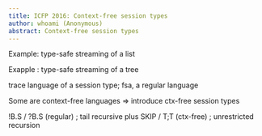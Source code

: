 ```yaml
---
title: ICFP 2016: Context-free session types
author: whoami (Anonymous)
abstract: Context-free session types
---
```


Example: type-safe streaming of a list

Exapple : type-safe streaming of a tree

trace language of a session type; fsa, a regular language

Some are context-free languages => introduce ctx-free session types

!B.S / ?B.S (regular) ; tail recursive
plus SKIP / T;T (ctx-free) ; unrestricted recursion
